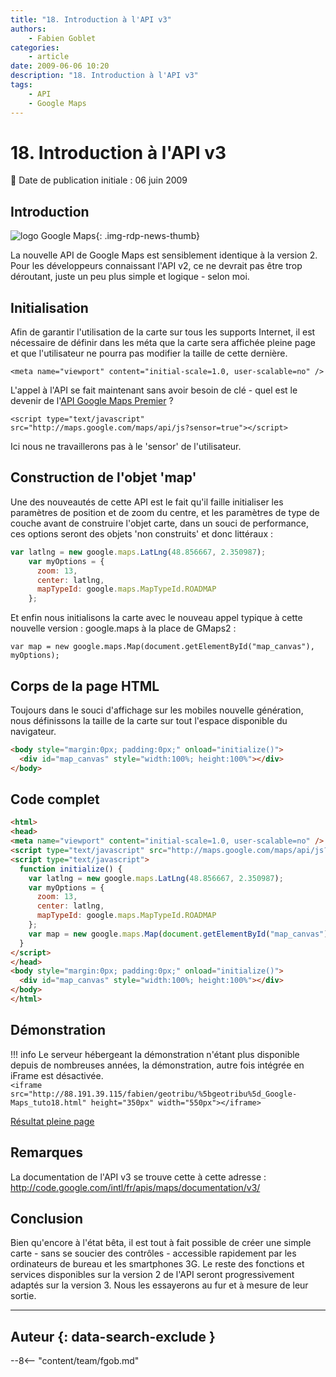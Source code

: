 ```yaml
---
title: "18. Introduction à l'API v3"
authors:
    - Fabien Goblet
categories:
    - article
date: 2009-06-06 10:20
description: "18. Introduction à l'API v3"
tags:
    - API
    - Google Maps
---
```


# 18. Introduction à l'API v3

:calendar: Date de publication initiale : 06 juin 2009

## Introduction

![logo Google Maps](https://cdn.geotribu.fr/img/logos-icones/entreprises_association/google/google_maps.png "logo Google Maps"){: .img-rdp-news-thumb}

La nouvelle API de Google Maps est sensiblement identique à la version 2. Pour les développeurs connaissant l'API v2, ce ne devrait pas être trop déroutant, juste un peu plus simple et logique - selon moi.  

## Initialisation

Afin de garantir l'utilisation de la carte sur tous les supports Internet, il est nécessaire de définir dans les méta que la carte sera affichée pleine page et que l'utilisateur ne pourra pas modifier la taille de cette dernière.  

`<meta name="viewport" content="initial-scale=1.0, user-scalable=no" />`

L'appel à l'API se fait maintenant sans avoir besoin de clé - quel est le devenir de l'[API Google Maps Premier](http://www.google.fr/enterprise/maps/) ?  

`<script type="text/javascript" src="http://maps.google.com/maps/api/js?sensor=true"></script>`

Ici nous ne travaillerons pas à le 'sensor' de l'utilisateur.  


## Construction de l'objet 'map'

Une des nouveautés de cette API est le fait qu'il faille initialiser les paramètres de position et de zoom du centre, et les paramètres de type de couche avant de construire l'objet carte, dans un souci de performance, ces options seront des objets 'non construits' et donc littéraux :  

```javascript
var latlng = new google.maps.LatLng(48.856667, 2.350987);
    var myOptions = {
      zoom: 13,
      center: latlng,
      mapTypeId: google.maps.MapTypeId.ROADMAP
    };
```

Et enfin nous initialisons la carte avec le nouveau appel typique à cette nouvelle version : google.maps à la place de GMaps2 :  

`var map = new google.maps.Map(document.getElementById("map_canvas"), myOptions);`  

## Corps de la page HTML

Toujours dans le souci d'affichage sur les mobiles nouvelle génération, nous définissons la taille de la carte sur tout l'espace disponible du navigateur.  

```html
<body style="margin:0px; padding:0px;" onload="initialize()">
  <div id="map_canvas" style="width:100%; height:100%"></div>
</body>
```

## Code complet

```html
<html>
<head>
<meta name="viewport" content="initial-scale=1.0, user-scalable=no" />
<script type="text/javascript" src="http://maps.google.com/maps/api/js?sensor=true"></script>
<script type="text/javascript">
  function initialize() {
    var latlng = new google.maps.LatLng(48.856667, 2.350987);
    var myOptions = {
      zoom: 13,
      center: latlng,
      mapTypeId: google.maps.MapTypeId.ROADMAP
    };
    var map = new google.maps.Map(document.getElementById("map_canvas"), myOptions);
  }
</script>
</head>
<body style="margin:0px; padding:0px;" onload="initialize()">
  <div id="map_canvas" style="width:100%; height:100%"></div>
</body>
</html>
```

## Démonstration

!!! info
    Le serveur hébergeant la démonstration n'étant plus disponible depuis de nombreuses années, la démonstration, autre fois intégrée en iFrame est désactivée.  
    `<iframe src="http://88.191.39.115/fabien/geotribu/%5bgeotribu%5d_Google-Maps_tuto18.html" height="350px" width="550px"></iframe>`

[Résultat pleine page](http://88.191.39.115/fabien/geotribu/%5bgeotribu%5d_Google-Maps_tuto18.html)

## Remarques

La documentation de l'API v3 se trouve cette à cette adresse : <http://code.google.com/intl/fr/apis/maps/documentation/v3/>

## Conclusion

Bien qu'encore à l'état bêta, il est tout à fait possible de créer une simple carte - sans se soucier des contrôles - accessible rapidement par les ordinateurs de bureau et les smartphones 3G. Le reste des fonctions et services disponibles sur la version 2 de l'API seront progressivement adaptés sur la version 3. Nous les essayerons au fur et à mesure de leur sortie.

----

## Auteur {: data-search-exclude }

--8<-- "content/team/fgob.md"
